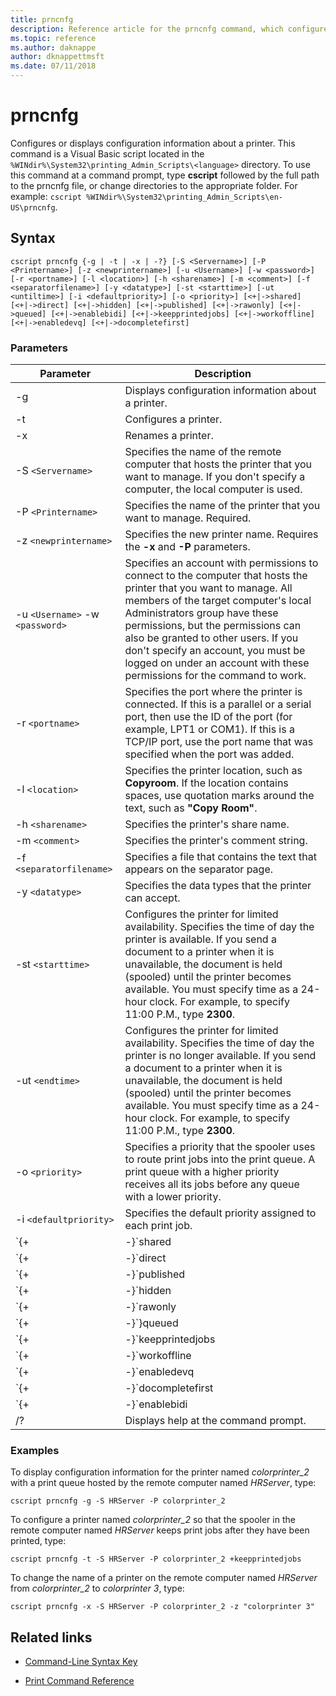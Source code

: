```yaml
---
title: prncnfg
description: Reference article for the prncnfg command, which configures or displays configuration information about a printer.
ms.topic: reference
ms.author: daknappe
author: dknappettmsft
ms.date: 07/11/2018
---
```


# prncnfg



Configures or displays configuration information about a printer. This command is a Visual Basic script located in the `%WINdir%\System32\printing_Admin_Scripts\<language>` directory. To use this command at a command prompt, type **cscript** followed by the full path to the prncnfg file, or change directories to the appropriate folder. For example: `cscript %WINdir%\System32\printing_Admin_Scripts\en-US\prncnfg`.

## Syntax

```
cscript prncnfg {-g | -t | -x | -?} [-S <Servername>] [-P <Printername>] [-z <newprintername>] [-u <Username>] [-w <password>] [-r <portname>] [-l <location>] [-h <sharename>] [-m <comment>] [-f <separatorfilename>] [-y <datatype>] [-st <starttime>] [-ut <untiltime>] [-i <defaultpriority>] [-o <priority>] [<+|->shared] [<+|->direct] [<+|->hidden] [<+|->published] [<+|->rawonly] [<+|->queued] [<+|->enablebidi] [<+|->keepprintedjobs] [<+|->workoffline] [<+|->enabledevq] [<+|->docompletefirst]
```

### Parameters

| Parameter | Description |
|--|--|
| -g | Displays configuration information about a printer. |
| -t | Configures a printer. |
| -x | Renames a printer. |
| -S `<Servername>` | Specifies the name of the remote computer that hosts the printer that you want to manage. If you don't specify a computer, the local computer is used. |
| -P `<Printername>` | Specifies the name of the printer that you want to manage. Required. |
| -z `<newprintername>` | Specifies the new printer name. Requires the **-x** and **-P** parameters. |
| -u `<Username>` -w `<password>` | Specifies an account with permissions to connect to the computer that hosts the printer that you want to manage. All members of the target computer's local Administrators group have these permissions, but the permissions can also be granted to other users. If you don't specify an account, you must be logged on under an account with these permissions for the command to work. |
| -r `<portname>` | Specifies the port where the printer is connected. If this is a parallel or a serial port, then use the ID of the port (for example, LPT1 or COM1). If this is a TCP/IP port, use the port name that was specified when the port was added. |
| -l `<location>` | Specifies the printer location, such as **Copyroom**. If the location contains spaces, use quotation marks around the text, such as **"Copy Room"**.|
| -h `<sharename>` | Specifies the printer's share name. |
| -m `<comment>` | Specifies the printer's comment string. |
| -f `<separatorfilename>` | Specifies a file that contains the text that appears on the separator page. |
| -y `<datatype>` | Specifies the data types that the printer can accept. |
| -st `<starttime>` | Configures the printer for limited availability. Specifies the time of day the printer is available. If you send a document to a printer when it is unavailable, the document is held (spooled) until the printer becomes available. You must specify time as a 24-hour clock. For example, to specify 11:00 P.M., type **2300**. |
| -ut `<endtime>` | Configures the printer for limited availability. Specifies the time of day the printer is no longer available. If you send a document to a printer when it is unavailable, the document is held (spooled) until the printer becomes available. You must specify time as a 24-hour clock. For example, to specify 11:00 P.M., type **2300**. |
| -o `<priority>` | Specifies a priority that the spooler uses to route print jobs into the print queue. A print queue with a higher priority receives all its jobs before any queue with a lower priority. |
| -i `<defaultpriority>` | Specifies the default priority assigned to each print job. |
| `{+|-}`shared | Specifies whether this printer is shared on the network. |
| `{+|-}`direct | Specifies whether the document should be sent directly to the printer without being spooled. |
| `{+|-}`published | Specifies whether this printer should be published in active directory. If you publish the printer, other users can search for it based on its location and capabilities (such as color printing and stapling). |
| `{+|-}`hidden | Reserved function. |
| `{+|-}`rawonly | Specifies whether only raw data print jobs can be spooled in this queue. |
| `{+|-}`}queued | Specifies that the printer should not begin to print until after the last page of the document is spooled. The printing program is unavailable until the document has finished printing. However, using this parameter ensures that the whole document is available to the printer. |
| `{+|-}`keepprintedjobs | Specifies whether the spooler should retain documents after they are printed. Enabling this option allows a user to resubmit a document to the printer from the print queue instead of from the printing program. |
| `{+|-}`workoffline | Specifies whether a user is able to send print jobs to the print queue if the computer is not connected to the network. |
| `{+|-}`enabledevq | Specifies whether print jobs that don't match the printer setup (for example, PostScript files spooled to non-PostScript printers) should be held in the queue rather than being printed. |
| `{+|-}`docompletefirst | Specifies whether the spooler should send print jobs with a lower priority that have completed spooling before sending print jobs with a higher priority that have not completed spooling. If this option is enabled and no documents have completed spooling, the spooler will send larger documents before smaller ones. You should enable this option if you want to maximize printer efficiency at the cost of job priority. If this option is disabled, the spooler always sends higher priority jobs to their respective queues first. |
| `{+|-}`enablebidi | Specifies whether the printer sends status information to the spooler. |
| /? | Displays help at the command prompt. |

### Examples

To display configuration information for the printer named *colorprinter_2* with a print queue hosted by the remote computer named *HRServer*, type:

```
cscript prncnfg -g -S HRServer -P colorprinter_2
```

To configure a printer named *colorprinter_2* so that the spooler in the remote computer named *HRServer* keeps print jobs after they have been printed, type:

```
cscript prncnfg -t -S HRServer -P colorprinter_2 +keepprintedjobs
```

To change the name of a printer on the remote computer named *HRServer* from *colorprinter_2* to *colorprinter 3*, type:

```
cscript prncnfg -x -S HRServer -P colorprinter_2 -z "colorprinter 3"
```

## Related links

- [Command-Line Syntax Key](command-line-syntax-key.md)

- [Print Command Reference](print-command-reference.md)
